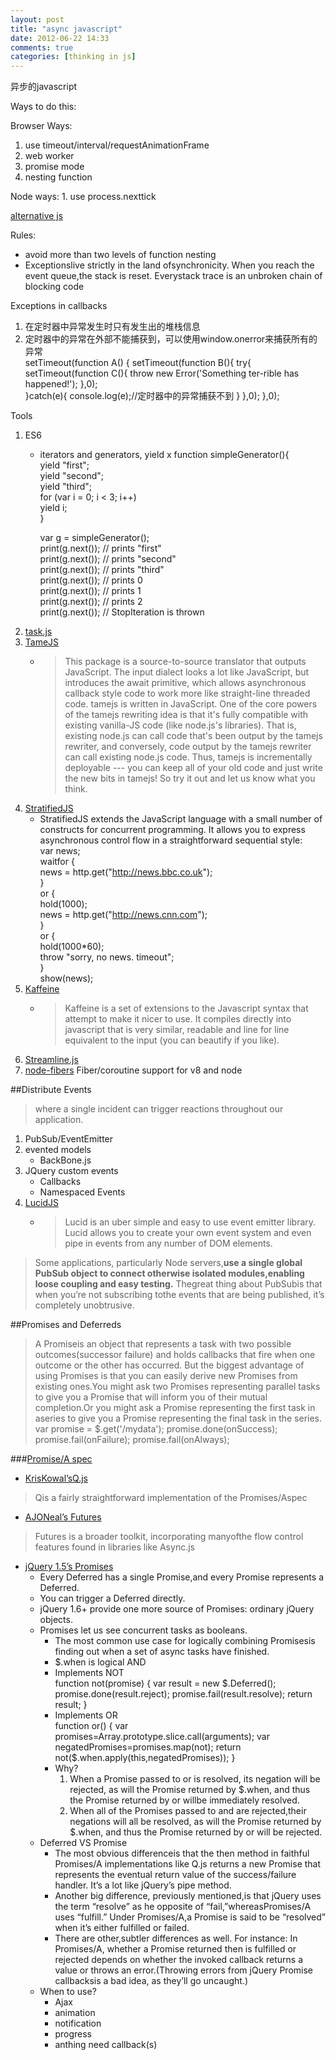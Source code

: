 ```yaml
---
layout: post
title: "async javascript"
date: 2012-06-22 14:33
comments: true
categories: [thinking in js]
---
```


异步的javascript

Ways to do this:

Browser Ways: 
1. use timeout/interval/requestAnimationFrame
2. web worker 
3. promise mode
4. nesting function

Node ways: 1. use process.nexttick

[alternative js](http://altjs.org/)

Rules:
* avoid more than two levels of function nesting 
* Exceptionslive strictly in the land ofsynchronicity. When you reach the event queue,the stack is reset. Everystack trace is an unbroken chain of blocking code

Exceptions in callbacks  
1. 在定时器中异常发生时只有发生出的堆栈信息  
2. 定时器中的异常在外部不能捕获到，可以使用window.onerror来捕获所有的异常  
	setTimeout(function A() {
	setTimeout(function B(){
		try{
			setTimeout(function C(){
				throw new Error('Something ter-rible has happened!');
			},0);	
		}catch(e){
			console.log(e);//定时器中的异常捕获不到
		}
	},0);
	},0);

Tools  
1. ES6  
   *  iterators and generators, yield x
		function simpleGenerator(){  
	      yield "first";  
	      yield "second";  
	      yield "third";  
	      for (var i = 0; i < 3; i++)  
	        yield i;  
	    }  
	      
	    var g = simpleGenerator();  
	    print(g.next()); // prints "first"  
	    print(g.next()); // prints "second"  
	    print(g.next()); // prints "third"  
	    print(g.next()); // prints 0  
	    print(g.next()); // prints 1  
	    print(g.next()); // prints 2  
	    print(g.next()); // StopIteration is thrown  
2. [task.js](http://taskjs.org/)
3. [TameJS](https://githubcom/maxtaco/tamejs)
	* >This package is a source-to-source translator that outputs JavaScript. The input dialect looks a lot like JavaScript, but introduces the await primitive, which allows asynchronous callback style code to work more like straight-line threaded code. tamejs is written in JavaScript.
	One of the core powers of the tamejs rewriting idea is that it's fully compatible with existing vanilla-JS code (like node.js's libraries). That is, existing node.js can call code that's been output by the tamejs rewriter, and conversely, code output by the tamejs rewriter can call existing node.js code. Thus, tamejs is incrementally deployable --- you can keep all of your old code and just write the new bits in tamejs! So try it out and let us know what you think.
4. [StratifiedJS](http://onilabs.com/stratifiedjs)
	* StratifiedJS extends the JavaScript language with a small number of constructs for concurrent programming. It allows you to express asynchronous control flow in a straightforward sequential style:   
	var news;  
	waitfor {  
	  news = http.get("http://news.bbc.co.uk");  
	}  
	or {  
	  hold(1000);  
	  news = http.get("http://news.cnn.com");  
	}  
	or {  
	  hold(1000*60);  
	  throw "sorry, no news. timeout";  
	}  
	show(news);  
5. [Kaffeine](http://weepy.github.com/kaffeine/)
   * >Kaffeine is a set of extensions to the Javascript syntax that attempt to make it nicer to use. It compiles directly into javascript that is very similar, readable and line for line equivalent to the input (you can beautify if you like). 
6. [Streamline.js](https://github.com/Sage/streamlinejs)
7. [node-fibers](https://github.com/laverdet/node-fibers) Fiber/coroutine support for v8 and node

##Distribute Events  
> where a single incident can trigger
reactions throughout our application.

1. PubSub/EventEmitter
2. evented models
	* BackBone.js
3. JQuery custom events
	* Callbacks
	* Namespaced Events
4. [LucidJS](LucidJS)
	* >Lucid is an uber simple and easy to use event emitter library. Lucid allows you to create your own event system and even pipe in events from any number of DOM elements.

> Some applications, particularly Node servers,**use a single global PubSub object to connect otherwise isolated modules,enabling loose coupling and easy testing.** Thegreat thing about PubSubis that when you’re not subscribing tothe events that are being published, it’s completely unobtrusive.

##Promises and Deferreds
>A Promiseis an object that represents a
task with two possible outcomes(successor
failure) and holds callbacks that fire when
one outcome or the other has occurred.
But the biggest advantage of using Promises
is that you can easily derive new Promises
from existing ones.You might ask two Promises representing parallel tasks to give you a
Promise that will inform you of their mutual
completion.Or you might ask a Promise representing the first task in aseries to give you
a Promise representing the final task in the
series. 
	var promise = $.get('/mydata');
	promise.done(onSuccess);
	promise.fail(onFailure);
	promise.fail(onAlways);

###[Promise/A spec](http://wiki.commonjs.org/wiki/Promises/A)
* [KrisKowal’sQ.js](https://github.com/kriskowal/q)
>Qis a fairly straightforward
implementation of the Promises/Aspec
* [AJONeal’s Futures](https://github.com/coolaj86/futures)
>Futures is a broader toolkit, incorporating
manyofthe flow control features found in
libraries like Async.js
* [jQuery 1.5’s Promises](http://api.jquery.com/category/deferred-object/)
	* Every Deferred has a single Promise,and every Promise represents a Deferred.
	* You can trigger a Deferred directly.
	* jQuery 1.6+ provide one more source of Promises: ordinary jQuery objects. 
	* Promises let us see concurrent tasks as booleans.
	  * The most common use case for logically combining Promisesis finding out when a set of async tasks have finished. 
	  * $.when is logical AND
	  * Implements NOT  
		  	function not(promise) {
		  	  var result = new	$.Deferred(); 
		  	  promise.done(result.reject);
			  promise.fail(result.resolve); 
			  return result; 
			}
	  * Implements OR  
		 	function or() {
				var promises=Array.prototype.slice.call(arguments);	
				var negatedPromises=promises.map(not);
				return not($.when.apply(this,negatedPromises));
			}
	  * Why?
	  	1. When a Promise passed to or is resolved, its negation will be rejected,
		as will the Promise returned by
		$.when, and thus the Promise returned by or willbe immediately
		resolved.
		2. When all of the Promises passed to
		and are rejected,their negations will
		all be resolved, as will the Promise
		returned by $.when, and thus the
		Promise returned by or will be
		rejected.
	* Deferred VS Promise 
	  * The most obvious differenceis that the then
		method in faithful Promises/A implementations like Q.js returns a new Promise that
		represents the eventual return value of the
		success/failure handler. It’s a lot like
		jQuery’s pipe method. 
	  * Another big difference, previously mentioned,is that jQuery uses the term “resolve” as he opposite of “fail,”whereasPromises/A		uses “fulfill.” Under Promises/A,a Promise	is said to be “resolved” when it’s either fulfilled or failed.
	  * There are other,subtler differences as well.
		For instance: In Promises/A, whether a
		Promise returned then is fulfilled or rejected depends on whether the invoked callback
		returns a value or throws an error.(Throwing errors from jQuery Promise callbacksis a
		bad idea, as they’ll go uncaught.)
	* When to use?
	  * Ajax
	  * animation
	  * notification
	  * progress
	  * anthing need callback(s)

